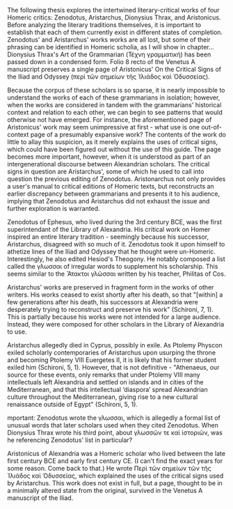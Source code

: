 The following thesis explores the intertwined literary-critical works of four Homeric critics: Zenodotus, Aristarchus, Dionysius Thrax, and Aristonicus. Before analyzing the literary traditions themselves, it is important to establish that each of them currently exist in different states of completion. Zenodotus' and Aristarchus' works  works are all lost, but some of their phrasing can be identified in Homeric scholia, as I will show in chapter...  Dionysius Thrax's Art of the Grammarian (Τέχνη γραμματική) has been passed down in a condensed form. Folio 8 recto of the Venetus A manuscript preserves a single page of Aristonicus' On the Critical Signs of the Iliad and Odyssey (περὶ τῶν σημείων τῆς Ἰλιάδος καὶ Ὀδυσσείας). 

Because the corpus of these scholars is so sparse, it is nearly impossible to understand the works of each of these grammarians in isolation; however, when the works are considered in tandem with the grammarians' historical context and relation to each other, we can begin to see patterns that would otherwise not have emerged. For instance, the aforementioned page of Aristonicus' work may seem unimpressive at first - what use is one out-of-context page of a presumably expansive work? The contents of the work do little to allay this suspicion, as it merely explains the uses of critical signs, which could have been figured out without the use of this guide. The page becomes more important, however, when it is understood as part of an intergenerational discourse between Alexandrian scholars. The critical signs in question are Aristarchus', some of which he used to call into question the previous editing of Zenodotus. Aristonarchus not only provides a user's manual to critical editions of Homeric texts, but reconstructs an earlier discrepancy between grammarians and presents it to his audience, implying that Zenodotus and Aristarchus did not exhaust the issue and further exploration is warranted.

Zenodotus of Ephesus, who lived during the 3rd century BCE, was the first superintendant of the Library of Alexandria. His critical work on Homer inspired an entire literary tradition - seemingly because his successor, Aristarchus, disagreed with so much of it. Zenodotus took it upon himself to athetize lines of the Iliad and Odyssey that he thought were un-Homeric. Interestingly, he also edited Hesiod's Theogony. He notably composed a list called the γλωσσαι of irregular words to supplement his scholarship. This seems similar to the Ἄτακτοι γλῶσσαι written by his teacher, Philitas of Cos.

Aristarchus' works are preserved in fragment form in the works of other writers. His works ceased to exist shortly after his death, so that "[within] a few generations after his death, his successors at Alexandria were desperately trying to reconstruct and preserve his work" (Schironi, 7, 1). This is partially because his works were not intended for a large audience. Instead, they were composed for other scholars in the Library of Alexandria to use.

Aristarchus allegedly died in Cyprus, possibly in exile. As Ptolemy Physcon exiled scholarly contemporaries of Aristarchus upon usurping the throne and becoming Ptolemy VIII Euergetes II, it is likely that his former student exiled him (Schironi, 5, 1). However, that is not definitive - "Athenaeus, our source for these events, only remarks that under Ptolemy VIII many intellectuals left Alexandria and settled on islands and in cities of the Mediterranean, and that this intellectual ‘diaspora’ spread Alexandrian culture throughout the Mediterranean, giving rise to a new cultural renaissance outside of Egypt" (Schironi, 5, 1).

mportant: Zenodotus wrote the γλωσσαι, which is allegedly a formal list of unusual words that later scholars used when they cited Zenodotus. When Dionysius Thrax wrote his third point, about γλωσσῶν τε καὶ ἱστοριῶν, was he referencing Zenodotus' list in particular?

Aristonicus of Alexandria was a Homeric scholar who lived between the late first century BCE and early first century CE. (I can't find the exact years for some reason. Come back to that.) He wrote Περὶ τῶν σημείων τῶν τῆς Ἰλιάδος καὶ Ὀδυσσείας, which explained the uses of the critical signs used by Aristarchus. This work does not exist in full, but a page, thought to be in a minimally altered state from the original, survived in the Venetus A manuscript of the Iliad.
